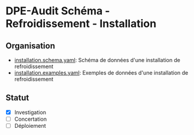 # DPE-Audit Schéma - Refroidissement - Installation

## Organisation

- [installation.schema.yaml](./installation.schema.yaml): Schéma de données d'une installation de refroidissement
- [installation.examples.yaml](./installation.examples.yaml): Exemples de données d'une installation de refroidissement

## Statut

- [x] Investigation
- [ ] Concertation
- [ ] Déploiement

